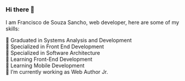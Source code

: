 ### Hi there 👋
I am Francisco de Souza Sancho, web developer, here are some of my skills:

🌱 Graduated in Systems Analysis and Development <br/>
🌱 Specialized in Front End Development <br/>
🌱 Specialized in Software Architecture <br/>
🌱 Learning Front-End Development <br/>
🌱 Learning Mobile Development <br/>
🔭 I’m currently working as Web Author Jr. <br/>


<!--
**fsancho1985/fsancho1985** is a ✨ _special_ ✨ repository because its `README.md` (this file) appears on your GitHub profile.

Here are some ideas to get you started:

- 🔭 I’m currently working as Web Author Jr.
- 
- 👯 I’m looking to collaborate on ...
- 🤔 I’m looking for help with ...
- 💬 Ask me about ...
- 📫 How to reach me: ...
- 😄 Pronouns: ...
- ⚡ Fun fact: ...
-->
